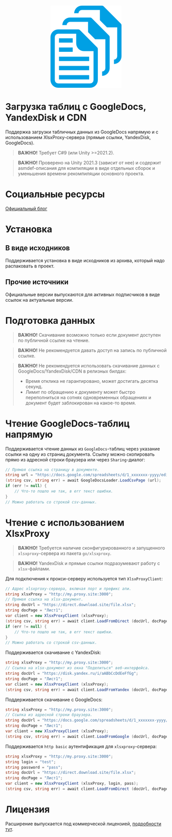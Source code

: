 <p align="center">
    <img src="./logo.png" alt="Logo">
</p>

# Загрузка таблиц с GoogleDocs, YandexDisk и CDN
Поддержка загрузки табличных данных из GoogleDocs напрямую и с использованием XlsxProxy-сервера (прямые ссылки, YandexDisk, GoogleDocs).

> **ВАЖНО!** Требует C#9 (или Unity >=2021.2).

> **ВАЖНО!** Проверено на Unity 2021.3 (зависит от нее) и содержит asmdef-описания для компиляции в виде отдельных сборок и уменьшения времени рекомпиляции основного проекта.


# Социальные ресурсы
[Официальный блог](https://leopotam.com)


# Установка


## В виде исходников
Поддерживается установка в виде исходников из архива, который надо распаковать в проект.


## Прочие источники
Официальные версии выпускаются для активных подписчиков в виде ссылок на актуальные версии.


# Подготовка данных
> **ВАЖНО!** Скачивание возможно только если документ доступен по публичной ссылке на чтение.

> **ВАЖНО!** Не рекомендуется давать доступ на запись по публичной ссылке.

> **ВАЖНО!** Не рекомендуется использовать скачивание данных с GoogleDocs/YandexDisk/CDN в релизных билдах:
> * Время отклика не гарантировано, может достигать десятка секунд.
> * Лимит по обращению к документу может быстро переполниться на сотнях одновременных обращениях и документ будет заблокирован на какое-то время.


# Чтение GoogleDocs-таблиц напрямую
Поддерживается чтение данных из `GoogleDocs`-таблиц через указание ссылки на одну из страниц документа. Ссылку можно скопировать прямо из адресной строки браузера или через `Sharing`-диалог:
```c#
// Прямая ссылка на страницу в документе.
string url = "https://docs.google.com/spreadsheets/d/1_xxxxxxx-yyyy/edit#gid=0";
(string csv, string err) = await GoogleDocsLoader.LoadCsvPage (url);
if (err != null) {
    // Что-то пошло не так, в err текст ошибки.
}
// Можно работать со строкой csv-данных.
```

# Чтение с использованием XlsxProxy
> **ВАЖНО!** Требуется наличие сконфигурированного и запущенного `xlsxproxy`-сервера из пакета `go/xlsxproxy`.

> **ВАЖНО!** YandexDisk и прямые ссылки подразумевают работу с `xlsx`-файлами.

Для подключения к прокси-серверу используется тип `XlsxProxyClient`:
```c#
// Адрес xlsxproxy-сервера, включая порт и префикс апи.
string xlsxProxy = "http://my.proxy.site:3000";
// Прямая ссылка на xlsx-документ.
string docUrl = "https://direct.download.site/file.xlsx";
string docPage = "Лист1";
var client = new XlsxProxyClient (xlsxProxy);
(string csv, string err) = await client.LoadFromDirect (docUrl, docPage);
if (err != null) {
    // Что-то пошло не так, в err текст ошибки.
}
// Можно работать со строкой csv-данных.
```
Поддерживается скачивание с YandexDisk:
```c#
string xlsxProxy = "http://my.proxy.site:3000";
// Ссылка на xlsx-документ из окна "Поделиться" веб-интерфейса.
string docUrl = "https://disk.yandex.ru/i/aABbCcDdEeFfGg";
string docPage = "Лист1";
var client = new XlsxProxyClient (xlsxProxy);
(string csv, string err) = await client.LoadFromYandex (docUrl, docPage);
```
Поддерживается скачивание с GoogleDocs:
```c#
string xlsxProxy = "http://my.proxy.site:3000";
// Ссылка из адресной строки браузера.
string docUrl = "https://docs.google.com/spreadsheets/d/1_xxxxxxx-yyyy/edit#gid=0";
string docPage = "Лист1";
var client = new XlsxProxyClient (xlsxProxy);
(string csv, string err) = await client.LoadFromGoogle (docUrl, docPage);
```

Поддерживается `http basic` аутентификация для `xlsxproxy`-сервера:
```c#
string xlsxProxy = "http://my.proxy.site:3000";
string login = "test";
string password = "pass";
string docUrl = "https://direct.download.site/file.xlsx";
string docPage = "Лист1";
var client = new XlsxProxyClient (xlsxProxy, login, pass);
(string csv, string err) = await client.LoadFromDirect (docUrl, docPage);
```


# Лицензия
Расширение выпускается под коммерческой лицензией, [подробности тут](./LICENSE.md).
